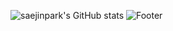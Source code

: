 ![saejinpark's GitHub stats](https://github-readme-stats.vercel.app/api?username=saejinpark&show_icons=true)
![Footer](https://capsule-render.vercel.app/api?type=waving&color=auto&height=200&section=footer)
